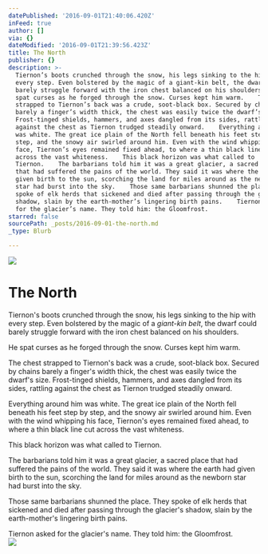 ```yaml
---
datePublished: '2016-09-01T21:40:06.420Z'
inFeed: true
author: []
via: {}
dateModified: '2016-09-01T21:39:56.423Z'
title: The North
publisher: {}
description: >-
  Tiernon’s boots crunched through the snow, his legs sinking to the hip with
  every step. Even bolstered by the magic of a giant-kin belt, the dwarf could
  barely struggle forward with the iron chest balanced on his shoulders.    He
  spat curses as he forged through the snow. Curses kept him warm.    The chest
  strapped to Tiernon’s back was a crude, soot-black box. Secured by chains
  barely a finger’s width thick, the chest was easily twice the dwarf’s size.
  Frost-tinged shields, hammers, and axes dangled from its sides, rattling
  against the chest as Tiernon trudged steadily onward.    Everything around him
  was white. The great ice plain of the North fell beneath his feet step by
  step, and the snowy air swirled around him. Even with the wind whipping his
  face, Tiernon’s eyes remained fixed ahead, to where a thin black line cut
  across the vast whiteness.    This black horizon was what called to
  Tiernon.    The barbarians told him it was a great glacier, a sacred place
  that had suffered the pains of the world. They said it was where the earth had
  given birth to the sun, scorching the land for miles around as the newborn
  star had burst into the sky.    Those same barbarians shunned the place. They
  spoke of elk herds that sickened and died after passing through the glacier’s
  shadow, slain by the earth-mother’s lingering birth pains.    Tiernon asked
  for the glacier’s name. They told him: the Gloomfrost.  
starred: false
sourcePath: _posts/2016-09-01-the-north.md
_type: Blurb

---
```

![](https://the-grid-user-content.s3-us-west-2.amazonaws.com/9c17325b-a1fc-414b-825e-376b05f7dfcd.png)

# The North

Tiernon's boots crunched through the snow, his legs sinking to the hip with every step. Even bolstered by the magic of a _giant-kin belt_, the dwarf could barely struggle forward with the iron chest balanced on his shoulders.  
  
He spat curses as he forged through the snow. Curses kept him warm.  
  
The chest strapped to Tiernon's back was a crude, soot-black box. Secured by chains barely a finger's width thick, the chest was easily twice the dwarf's size. Frost-tinged shields, hammers, and axes dangled from its sides, rattling against the chest as Tiernon trudged steadily onward.  
  
Everything around him was white. The great ice plain of the North fell beneath his feet step by step, and the snowy air swirled around him. Even with the wind whipping his face, Tiernon's eyes remained fixed ahead, to where a thin black line cut across the vast whiteness.  
  
This black horizon was what called to Tiernon.  
  
The barbarians told him it was a great glacier, a sacred place that had suffered the pains of the world. They said it was where the earth had given birth to the sun, scorching the land for miles around as the newborn star had burst into the sky.  
  
Those same barbarians shunned the place. They spoke of elk herds that sickened and died after passing through the glacier's shadow, slain by the earth-mother's lingering birth pains.  
  
Tiernon asked for the glacier's name. They told him: the Gloomfrost.  
![](https://the-grid-user-content.s3-us-west-2.amazonaws.com/a9729766-3c6a-4c8d-848e-9b2703626e64.png)
